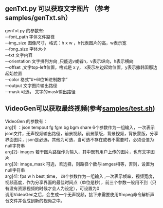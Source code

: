 
  
  ## genTxt.py 可以获取文字图片 （参考samples/genTxt.sh）  
genTxt.py 的参数有:  
            --font_path 字体文件路径  
            --img_size 图像尺寸，格式：h x w ，h代表图片的高，w表示宽  
            --fong_size 字体大小  
            --txt 文字内容  
            --orientation 文字排列方向 ,只能选v或者h，v表示纵向，h表示横向  
            --offset ,文字top-left位置，格式是 x y， x表示左边起始位置，y表示撒韩国那边起始位置  
            --color 格式“#+6l位16进制数字”  
            --output 文字图片输出路径  
            --mask 可选， 文字的mask输出路径  
## VideoGen可以获取最终视频(参考[samples/test.sh](https://github.com/sljlp/VideoGen/blob/master/samples/test.sh))
VideoGen 的参数有：  
            arg[1] ：json tempout fg fgm bg bgm share 6个参数作为一组输入，一次表示json文件，无声视频输出路径，前景视频，前景蒙版，背景视频，背景蒙版，分享界面图片，json是必选，其他为可选，当可选不存在或者不需要时，必须设值为null字符串  
            arg[2]: images 若干图片路径作为输入，其中既有用户上传的图片，也有文字图片  
            arg[3]: image_mask 可选，若选择，则路径个数与iamges相等，否则，设置为null字符串  
            arg[4]: fps w h best_time， 四个参数作为一组输入 ,一次表示帧率，视频宽度，视频高度，作为分享界面的最佳时间点（单位是秒），前三个参数一般用不到（只有没有资源视频的时候才会人为设定），可设置为0  
    调用VideoGen之后，会生成一个无声视频，接下来需要使用ffmpeg命令解析声音文件并合成到新的视频之中。


